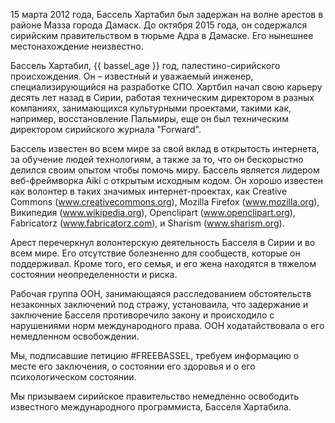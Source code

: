 15 марта 2012 года, Бассель Хартабил был задержан на волне арестов в районе Мазза города Дамаск. До октября 2015 года, он содержался сирийским правительством в тюрьме Адра в Дамаске. Его нынешнее местонахождение неизвестно.

Бассель Хартабил, {{ bassel_age }} год, палестино-сирийского происхождения. Он – известный и уважаемый инженер, специализирующийся на разработке СПО.
Хартбил начал свою карьеру десять лет назад в Сирии, работая техническим директором в разных компаниях, занимающихся культурными проектами, такими как, например,  восстановление Пальмиры, еще он был техническим директором сирийского журнала "Forward".

Бассель известен во всем мире за свой вклад в открытость интернета, за обучение людей технологиям, а также за то, что он бескорыстно делился своим опытом чтобы помочь миру. Бассель является лидером веб-фреймворка Aiki с открытым исходным кодом. Он хорошо известен как волонтер в таких значимых интернет-проектах, как Creative Commons (www.creativecommons.org), Mozilla Firefox (www.mozilla.org), Википедия (www.wikipedia.org), Openclipart (www.openclipart.org), Fabricatorz (www.fabricatorz.com), и Sharism (www.sharism.org).

Арест перечеркнул волонтерскую деятельность Баccеля в Сирии и во всем мире. Его отсутствие болезненно для сообществ, которые он поддерживал. Кроме того, его семья, и его жена находятся в тяжелом состоянии неопределенности и риска.

Рабочая группа ООН, занимающаяся расследованием обстоятельств незаконных заключений под стражу, установаила, что задержание и заключение Басселя противоречило закону и происходило с нарушениями норм международного права. ООН ходатайствовала о его немедленном освобождении.

Мы, подписавшие петицию #FREEBASSEL, требуем информацию о месте его заключения, о состоянии его здоровья и о его психологическом состоянии.

Мы призываем сирийское правительство немедленно освободить известного международного программиста, Басселя Хартабила.
